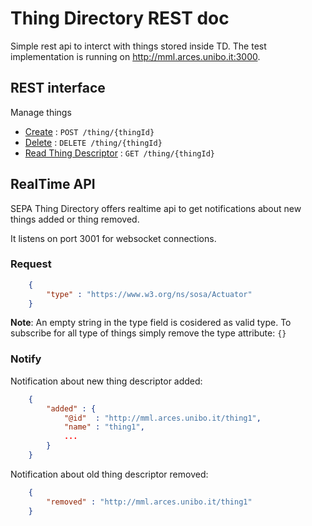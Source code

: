 # Thing Directory REST doc

Simple rest api to interct with things stored inside TD.
The test implementation is running on http://mml.arces.unibo.it:3000.

## REST interface

Manage things

* [Create](thing/post.md) : `POST /thing/{thingId}`
* [Delete](thing/delete.md) : `DELETE /thing/{thingId}`
* [Read Thing Descriptor](thing/get.md) : `GET /thing/{thingId}`

## RealTime API

SEPA Thing Directory offers realtime api to get notifications about new things added
or thing removed. 

It listens on port 3001 for websocket connections.

### Request 

```json
    {
        "type" : "https://www.w3.org/ns/sosa/Actuator"
    }
``` 
**Note**: An empty string in the type field is cosidered as valid type. To subscribe for all type of things simply remove the type attribute: `{}`
### Notify
Notification about new thing descriptor added:
```json
    {
        "added" : {
            "@id"  : "http://mml.arces.unibo.it/thing1",
            "name" : "thing1",
            ...
        }
    }
``` 

Notification about old thing descriptor removed:
```json
    {
        "removed" : "http://mml.arces.unibo.it/thing1"
    }
```